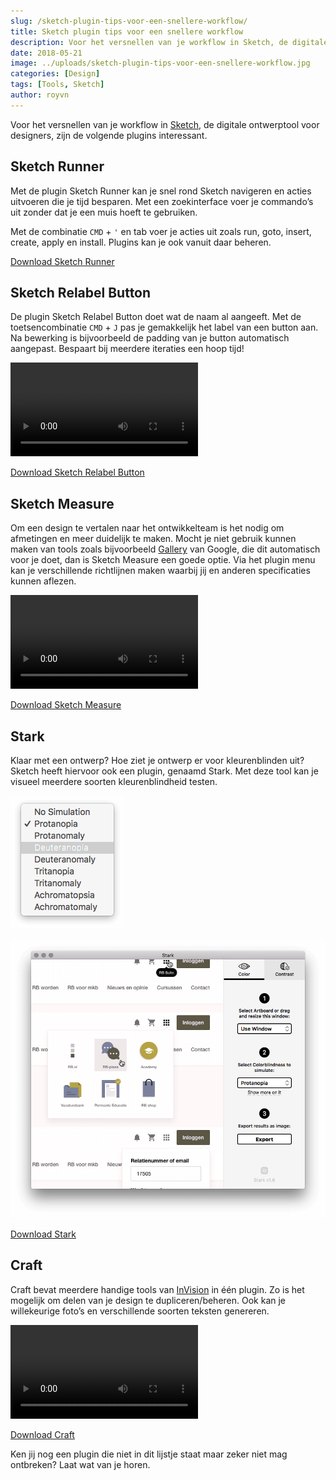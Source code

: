 ```yaml
---
slug: /sketch-plugin-tips-voor-een-snellere-workflow/
title: Sketch plugin tips voor een snellere workflow
description: Voor het versnellen van je workflow in Sketch, de digitale ontwerptool voor designers, zijn de volgende plugins interessant.
date: 2018-05-21
image: ../uploads/sketch-plugin-tips-voor-een-snellere-workflow.jpg
categories: [Design]
tags: [Tools, Sketch]
author: royvn
---
```


Voor het versnellen van je workflow in [Sketch](https://sketchapp.com/), de digitale ontwerptool voor designers, zijn de volgende plugins interessant.

## Sketch Runner

Met de plugin Sketch Runner kan je snel rond Sketch navigeren en acties uitvoeren die je tijd besparen. Met een zoekinterface voer je commando’s uit zonder dat je een muis hoeft te gebruiken.

Met de combinatie `CMD` + `'` en tab voer je acties uit zoals run, goto, insert, create, apply en install. Plugins kan je ook vanuit daar beheren.

[Download Sketch Runner](http://sketchrunner.com/)

## Sketch Relabel Button

De plugin Sketch Relabel Button doet wat de naam al aangeeft. Met de toetsencombinatie `CMD` + `J` pas je gemakkelijk het label van een button aan. Na bewerking is bijvoorbeeld de padding van je button automatisch aangepast. Bespaart bij meerdere iteraties een hoop tijd!

<video controls src="../uploads/sketch-relabel-button-plugin-voorbeeld.mp4"></video>

[Download Sketch Relabel Button](https://github.com/kenmoore/sketch-relabel-button)

## Sketch Measure

Om een design te vertalen naar het ontwikkelteam is het nodig om afmetingen en meer duidelijk te maken. Mocht je niet gebruik kunnen maken van tools zoals bijvoorbeeld [Gallery](https://material.io/tools/gallery/) van Google, die dit automatisch voor je doet, dan is Sketch Measure een goede optie. Via het plugin menu kan je verschillende richtlijnen maken waarbij jij en anderen specificaties kunnen aflezen.

<video controls src="../uploads/sketch-measure-plugin-voorbeeld.mp4"></video>

[Download Sketch Measure](http://utom.design/measure/)

## Stark

Klaar met een ontwerp? Hoe ziet je ontwerp er voor kleurenblinden uit? Sketch heeft hiervoor ook een plugin, genaamd Stark. Met deze tool kan je visueel meerdere soorten kleurenblindheid testen.

![Voorbeeld opties](../uploads/sketch-stark-plugin-voorbeeld-opties.png)

![Protanopia voorbeeld](../uploads/sketch-stark-plugin-voorbeeld-protanopia.png)

[Download Stark](http://getstark.co/)

## Craft

Craft bevat meerdere handige tools van [InVision](https://www.invisionapp.com/craft) in één plugin. Zo is het mogelijk om delen van je design te dupliceren/beheren. Ook kan je willekeurige foto’s en verschillende soorten teksten genereren.

<video controls src="../uploads/sketch-craft-plugin-voorbeeld.mp4"></video>

[Download Craft](https://www.invisionapp.com/craft)

Ken jij nog een plugin die niet in dit lijstje staat maar zeker niet mag ontbreken? Laat wat van je horen.